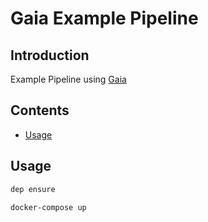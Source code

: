 # Gaia Example Pipeline

## Introduction

Example Pipeline using [Gaia](https://github.com/gaia-pipeline/gaia)

## Contents

- [Usage](#usage)

## Usage

```bash
dep ensure

docker-compose up
```
